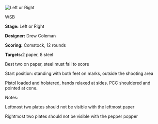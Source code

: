 ![Left or Right](https://github.com/bagellord/USPSA-Stages/blob/master/11-15%20rounds/Left%20or%20Right%20-%2012%20rounds%20-%20Comstock/Left%20or%20Right.png)

WSB

<b>Stage:</b> Left or Right

<b>Designer:</b> Drew Coleman

<b>Scoring:</b> Comstock, 12 rounds

<b>Targets:</b>2 paper, 8 steel

Best two on paper, steel must fall to score

Start position: standing with both feet on marks, outside the shooting area

Pistol loaded and holstered, hands relaxed at sides. PCC shouldered and pointed at cone.

Notes:

Leftmost two plates should not be visible with the leftmost paper

Rightmost two plates should not be visible with the pepper popper
